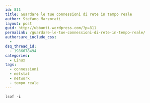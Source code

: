 ```yaml
---
id: 811
title: Guardare le tue connessioni di rete in tempo reale
author: Stefano Marzorati
layout: post
guid: http://ubbunti.wordpress.com/?p=811
permalink: /guardare-le-tue-connessioni-di-rete-in-tempo-reale/
authorsure_include_css:
  - 
dsq_thread_id:
  - 1986678494
categories:
  - Linux
tags:
  - connessioni
  - netstat
  - network
  - tempo reale
---
```

`lsof -i`